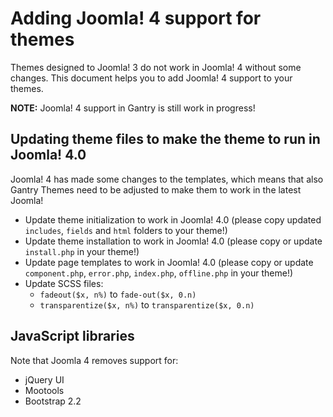 # Adding Joomla! 4 support for themes

Themes designed to Joomla! 3 do not work in Joomla! 4 without some changes. This document helps you to add Joomla! 4 support to your themes.

**NOTE:** Joomla! 4 support in Gantry is still work in progress!

## Updating theme files to make the theme to run in Joomla! 4.0

Joomla! 4 has made some changes to the templates, which means that also Gantry Themes need to be adjusted to make them to work in the latest Joomla!

- Update theme initialization to work in Joomla! 4.0
  (please copy updated `includes`, `fields` and `html` folders to your theme!)
- Update theme installation  to work in Joomla! 4.0
  (please copy or update `install.php` in your theme!)
- Update page templates to work in Joomla! 4.0
  (please copy or update `component.php`, `error.php`, `index.php`, `offline.php` in your theme!)
- Update SCSS files:
  - `fadeout($x, n%)` to `fade-out($x, 0.n)`
  - `transparentize($x, n%)` to `transparentize($x, 0.n)`

## JavaScript libraries

Note that Joomla 4 removes support for:

- jQuery UI
- Mootools
- Bootstrap 2.2
